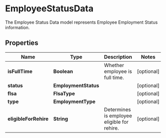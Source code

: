 

# EmployeeStatusData

The Employee Status Data model represents Employee Employment Status information.             

## Properties

| Name | Type | Description | Notes |
|------------ | ------------- | ------------- | -------------|
|**isFullTime** | **Boolean** | Whether employee is full time.               |  [optional] |
|**status** | **EmploymentStatus** |  |  [optional] |
|**flsa** | **FlsaType** |  |  [optional] |
|**type** | **EmploymentType** |  |  [optional] |
|**eligibleForRehire** | **String** | Determines is employee eligible for rehire.              |  [optional] |




